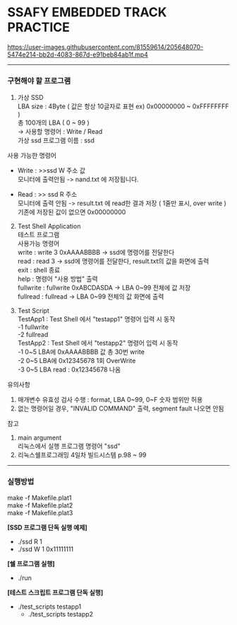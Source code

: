 # **SSAFY EMBEDDED TRACK PRACTICE**

https://user-images.githubusercontent.com/81559614/205648070-5474e214-bb2d-4083-867d-e91beb84ab1f.mp4

---

### **구현해야 할 프로그램**
 1) 가상 SSD  
  LBA size : 4Byte ( 값은 항상 10글자로 표현 ex) 0x00000000 ~ 0xFFFFFFFF )  
  총 100개의 LBA ( 0 ~ 99 )  
 -> 사용할 명령어 : Write / Read  
  가상 ssd 프로그램 이름 : ssd  
 
   사용 가능한 명령어  
   - Write : >>ssd W 주소 값  
   모니터에 출력안됨 -> nand.txt 에 저장됩니다.  
   
   - Read : >> ssd R 주소  
   모니터에 출력 안됨 -> result.txt 에 read한 결과 저장 ( 1줄만 표시, over write )  
   기존에 저장된 값이 없으면 0x00000000  

 2) Test Shell Application  
  테스트 프로그램  
  사용가능 명령어  
   write     : write 3 0xAAAABBBB -> ssd에 명령어를 전달한다  
   read      : read 3 -> ssd에 명령어를 전달한다, result.txt의 값을 화면에 출력  
   exit       : shell 종료  
   help      : 명령어 "사용 방법" 출력  
   fullwrite : fullwrite 0xABCDASDA -> LBA 0~99 전체에 값 저장  
   fullread : fullread -> LBA 0~99 전체의 값 화면에 출력  

 3) Test Script  
  TestApp1 : Test Shell 에서 "testapp1" 명령어 입력 시 동작  
          -1 fullwrite  
          -2 fullread  
  TestApp2 : Test Shell 에서 "testapp2" 명령어 입력 시 동작  
          -1 0~5 LBA에 0xAAAABBBB 값 총 30번 write  
          -2 0~5 LBA에 0x12345678 1회 OverWrite  
          -3 0~5 LBA read : 0x12345678 나옴   

유의사항  
 1) 매개변수 유효성 검사 수행 : format, LBA 0~99, 0~F 숫자 범위만 허용  
 2) 없는 명령어일 경우, "INVALID COMMAND" 출력, segment fault 나오면 안됨  

참고  
 1) main argument  
    리눅스에서 실행 프로그램 명령어 "ssd"  
 2) 리눅스쉘프로그래밍 4일차 빌드시스템 p.98 ~ 99  



---

### 실행방법  
make -f Makefile.plat1  
make -f Makefile.plat2  
make -f Makefile.plat3  

**[SSD 프로그램 단독 실행 예제]**
- ./ssd R 1
- ./ssd W 1 0x11111111

**[쉘 프로그램 실행]**
- ./run

**[테스트 스크립트 프로그램 단독 실행]**
- ./test_scripts testapp1
    - ./test_scripts testapp2


